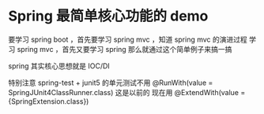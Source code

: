 # Spring 最简单核心功能的 demo

要学习 spring boot ，首先要学习 spring mvc ，知道 spring mvc 的演进过程
学习 spring mvc ，首先又要学习 spring
那么就通过这个简单例子来搞一搞

spring 其实核心思想就是 IOC/DI


特别注意
spring-test + junit5 的单元测试不用 @RunWith(value = SpringJUnit4ClassRunner.class) 这是以前的
现在用
@ExtendWith(value = {SpringExtension.class})